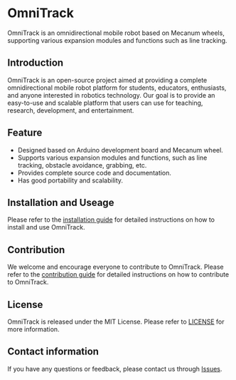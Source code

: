 # OmniTrack

OmniTrack is an omnidirectional mobile robot based on Mecanum wheels, supporting various expansion modules and functions such as line tracking.

Introduction
--

OmniTrack is an open-source project aimed at providing a complete omnidirectional mobile robot platform for students, educators, enthusiasts, and anyone interested in robotics technology. Our goal is to provide an easy-to-use and scalable platform that users can use for teaching, research, development, and entertainment.

Feature
--

* Designed based on Arduino development board and Mecanum wheel.
* Supports various expansion modules and functions, such as line tracking, obstacle avoidance, grabbing, etc.
* Provides complete source code and documentation.
* Has good portability and scalability.

Installation and Useage
--

Please refer to the [installation guide](https://github.com/yourusername/OmniTrack/wiki/Installation) for detailed instructions on how to install and use OmniTrack.

Contribution
--

We welcome and encourage everyone to contribute to OmniTrack. Please refer to the [contribution guide](https://github.com/yourusername/OmniTrack/blob/main/CONTRIBUTING.md) for detailed instructions on how to contribute to OmniTrack.

License
---

OmniTrack is released under the MIT License. Please refer to [LICENSE](https://github.com/yourusername/OmniTrack/blob/main/LICENSE) for more information.

Contact information
----

If you have any questions or feedback, please contact us through [Issues](https://github.com/yourusername/OmniTrack/issues).
